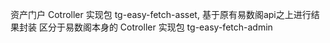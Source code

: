 资产门户 Cotroller 实现包 tg-easy-fetch-asset, 基于原有易数阁api之上进行结果封装
区分于易数阁本身的 Cotroller 实现包 tg-easy-fetch-admin
